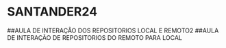 # SANTANDER24
##AULA DE INTERAÇÃO DOS REPOSITORIOS LOCAL E REMOTO2
##AULA DE INTERAÇÃO DE REPOSITORIOS DO REMOTO PARA LOCAL
